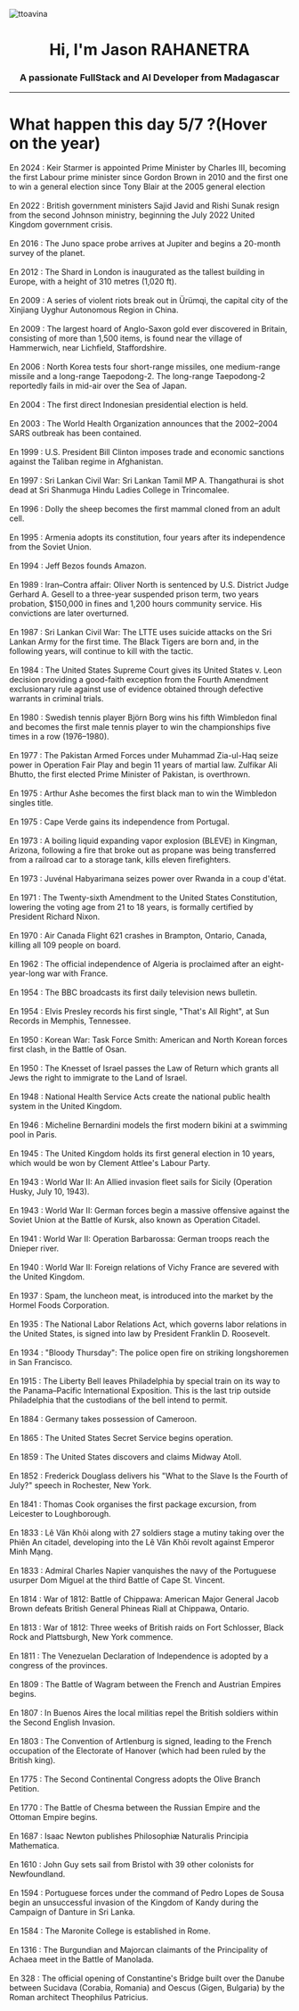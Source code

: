 
<p align="left"> <img src="https://komarev.com/ghpvc/?username=ttoavina&label=Profile%20views&color=0e75b6&style=flat" alt="ttoavina" /> </p>
<h1 align="center">Hi, I'm Jason RAHANETRA</h1>
<h3 align="center">A passionate FullStack and AI Developer from Madagascar</h3>
    
<hr/>
<h1> What happen this day 5/7 ?(Hover on the year)</h1>

En 2024 : Keir Starmer is appointed Prime Minister by Charles III, becoming the first Labour prime minister since Gordon Brown in 2010 and the first one to win a general election since Tony Blair at the 2005 general election
<br/><br/>
En 2022 : British government ministers Sajid Javid and Rishi Sunak resign from the second Johnson ministry, beginning the July 2022 United Kingdom government crisis.
<br/><br/>
En 2016 : The Juno space probe arrives at Jupiter and begins a 20-month survey of the planet.
<br/><br/>
En 2012 : The Shard in London is inaugurated as the tallest building in Europe, with a height of 310 metres (1,020 ft).
<br/><br/>
En 2009 : A series of violent riots break out in Ürümqi, the capital city of the Xinjiang Uyghur Autonomous Region in China.
<br/><br/>
En 2009 : The largest hoard of Anglo-Saxon gold ever discovered in Britain, consisting of more than 1,500 items, is found near the village of Hammerwich, near Lichfield, Staffordshire.
<br/><br/>
En 2006 : North Korea tests four short-range missiles, one medium-range missile and a long-range Taepodong-2. The long-range Taepodong-2 reportedly fails in mid-air over the Sea of Japan.
<br/><br/>
En 2004 : The first direct Indonesian presidential election is held.
<br/><br/>
En 2003 : The World Health Organization announces that the 2002–2004 SARS outbreak has been contained.
<br/><br/>
En 1999 : U.S. President Bill Clinton imposes trade and economic sanctions against the Taliban regime in Afghanistan.
<br/><br/>
En 1997 : Sri Lankan Civil War: Sri Lankan Tamil MP A. Thangathurai is shot dead at Sri Shanmuga Hindu Ladies College in Trincomalee.
<br/><br/>
En 1996 : Dolly the sheep becomes the first mammal cloned from an adult cell.
<br/><br/>
En 1995 : Armenia adopts its constitution, four years after its independence from the Soviet Union.
<br/><br/>
En 1994 : Jeff Bezos founds Amazon.
<br/><br/>
En 1989 : Iran–Contra affair: Oliver North is sentenced by U.S. District Judge Gerhard A. Gesell to a three-year suspended prison term, two years probation, $150,000 in fines and 1,200 hours community service. His convictions are later overturned.
<br/><br/>
En 1987 : Sri Lankan Civil War: The LTTE uses suicide attacks on the Sri Lankan Army for the first time. The Black Tigers are born and, in the following years, will continue to kill with the tactic.
<br/><br/>
En 1984 : The United States Supreme Court gives its United States v. Leon decision providing a good-faith exception from the Fourth Amendment exclusionary rule against use of evidence obtained through defective warrants in criminal trials.
<br/><br/>
En 1980 : Swedish tennis player Björn Borg wins his fifth Wimbledon final and becomes the first male tennis player to win the championships five times in a row (1976–1980).
<br/><br/>
En 1977 : The Pakistan Armed Forces under Muhammad Zia-ul-Haq seize power in Operation Fair Play and begin 11 years of martial law. Zulfikar Ali Bhutto, the first elected Prime Minister of Pakistan, is overthrown.
<br/><br/>
En 1975 : Arthur Ashe becomes the first black man to win the Wimbledon singles title.
<br/><br/>
En 1975 : Cape Verde gains its independence from Portugal.
<br/><br/>
En 1973 : A boiling liquid expanding vapor explosion (BLEVE) in Kingman, Arizona, following a fire that broke out as propane was being transferred from a railroad car to a storage tank, kills eleven firefighters.
<br/><br/>
En 1973 : Juvénal Habyarimana seizes power over Rwanda in a coup d'état.
<br/><br/>
En 1971 : The Twenty-sixth Amendment to the United States Constitution, lowering the voting age from 21 to 18 years, is formally certified by President Richard Nixon.
<br/><br/>
En 1970 : Air Canada Flight 621 crashes in Brampton, Ontario, Canada, killing all 109 people on board.
<br/><br/>
En 1962 : The official independence of Algeria is proclaimed after an eight-year-long war with France.
<br/><br/>
En 1954 : The BBC broadcasts its first daily television news bulletin.
<br/><br/>
En 1954 : Elvis Presley records his first single, "That's All Right", at Sun Records in Memphis, Tennessee.
<br/><br/>
En 1950 : Korean War: Task Force Smith: American and North Korean forces first clash, in the Battle of Osan.
<br/><br/>
En 1950 : The Knesset of Israel passes the Law of Return which grants all Jews the right to immigrate to the Land of Israel.
<br/><br/>
En 1948 : National Health Service Acts create the national public health system in the United Kingdom.
<br/><br/>
En 1946 : Micheline Bernardini models the first modern bikini at a swimming pool in Paris.
<br/><br/>
En 1945 : The United Kingdom holds its first general election in 10 years, which would be won by Clement Attlee's Labour Party.
<br/><br/>
En 1943 : World War II: An Allied invasion fleet sails for Sicily (Operation Husky, July 10, 1943).
<br/><br/>
En 1943 : World War II: German forces begin a massive offensive against the Soviet Union at the Battle of Kursk, also known as Operation Citadel.
<br/><br/>
En 1941 : World War II: Operation Barbarossa: German troops reach the Dnieper river.
<br/><br/>
En 1940 : World War II: Foreign relations of Vichy France are severed with the United Kingdom.
<br/><br/>
En 1937 : Spam, the luncheon meat, is introduced into the market by the Hormel Foods Corporation.
<br/><br/>
En 1935 : The National Labor Relations Act, which governs labor relations in the United States, is signed into law by President Franklin D. Roosevelt.
<br/><br/>
En 1934 : "Bloody Thursday": The police open fire on striking longshoremen in San Francisco.
<br/><br/>
En 1915 : The Liberty Bell leaves Philadelphia by special train on its way to the Panama–Pacific International Exposition.  This is the last trip outside Philadelphia that the custodians of the bell intend to permit.
<br/><br/>
En 1884 : Germany takes possession of Cameroon.
<br/><br/>
En 1865 : The United States Secret Service begins operation.
<br/><br/>
En 1859 : The United States discovers and claims Midway Atoll.
<br/><br/>
En 1852 : Frederick Douglass delivers his "What to the Slave Is the Fourth of July?" speech in Rochester, New York.
<br/><br/>
En 1841 : Thomas Cook organises the first package excursion, from Leicester to Loughborough.
<br/><br/>
En 1833 : Lê Văn Khôi along with 27 soldiers stage a mutiny taking over the Phiên An citadel, developing into the Lê Văn Khôi revolt against Emperor Minh Mạng.
<br/><br/>
En 1833 : Admiral Charles Napier vanquishes the navy of the Portuguese usurper Dom Miguel at the third Battle of Cape St. Vincent.
<br/><br/>
En 1814 : War of 1812: Battle of Chippawa: American Major General Jacob Brown defeats British General Phineas Riall at Chippawa, Ontario.
<br/><br/>
En 1813 : War of 1812: Three weeks of British raids on Fort Schlosser, Black Rock and Plattsburgh, New York commence.
<br/><br/>
En 1811 : The Venezuelan Declaration of Independence is adopted by a congress of the provinces.
<br/><br/>
En 1809 : The Battle of Wagram between the French and Austrian Empires begins.
<br/><br/>
En 1807 : In Buenos Aires the local militias repel the British soldiers within the Second English Invasion.
<br/><br/>
En 1803 : The Convention of Artlenburg is signed, leading to the French occupation of the Electorate of Hanover (which had been ruled by the British king).
<br/><br/>
En 1775 : The Second Continental Congress adopts the Olive Branch Petition.
<br/><br/>
En 1770 : The Battle of Chesma between the Russian Empire and the Ottoman Empire begins.
<br/><br/>
En 1687 : Isaac Newton publishes Philosophiæ Naturalis Principia Mathematica.
<br/><br/>
En 1610 : John Guy sets sail from Bristol with 39 other colonists for Newfoundland.
<br/><br/>
En 1594 : Portuguese forces under the command of Pedro Lopes de Sousa begin an unsuccessful invasion of the Kingdom of Kandy during the Campaign of Danture in Sri Lanka.
<br/><br/>
En 1584 : The Maronite College is established in Rome.
<br/><br/>
En 1316 : The Burgundian and Majorcan claimants of the Principality of Achaea meet in the Battle of Manolada.
<br/><br/>
En 328 : The official opening of Constantine's Bridge built over the Danube between Sucidava (Corabia, Romania) and Oescus (Gigen, Bulgaria) by the Roman architect Theophilus Patricius.
<br/><br/>
